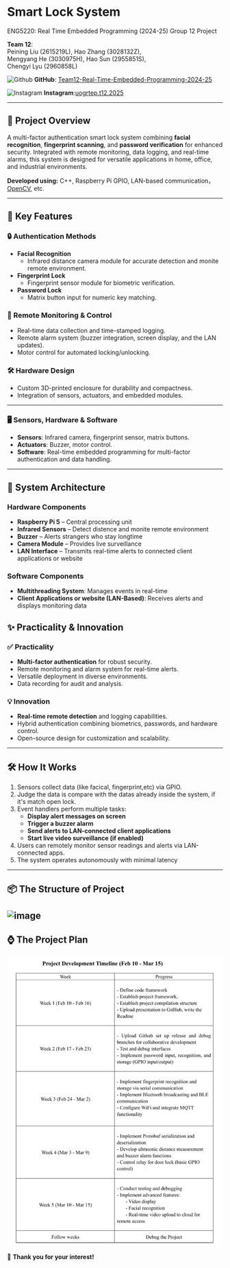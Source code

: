 # Smart Lock System  
ENG5220: Real Time Embedded Programming (2024-25) Group 12 Project

**Team 12**:  
Peining Liu (2615219L), Hao Zhang (3028132Z),  
Mengyang He (3030975H), Hao Sun (2955851S),  
Chengyi Lyu (2960858L)  


  <img 
    src="https://github.com/user-attachments/assets/1f0445d5-08b7-437e-8585-058f80ac4d8c" 
    alt="Github" 
    width="20"
  />
**GitHub**: [Team12-Real-Time-Embedded-Programming-2024-25](https://github.com/Peink/Team12-Real-Time-Embedded-Programming-2024-25)  


  <img 
    src="https://github.com/user-attachments/assets/0add5f06-649c-413e-aa76-046fde2687fd" 
    alt="Instagram" 
    width="20"
  />
**Instagram**:[uogrtep.t12.2025](https://www.instagram.com/uogrtep.t12.2025/) 


---

## 🚀 Project Overview  
A multi-factor authentication smart lock system combining **facial recognition**, **fingerprint scanning**, and **password verification** for enhanced security. Integrated with remote monitoring, data logging, and real-time alarms, this system is designed for versatile applications in home, office, and industrial environments.  

**Developed using:** C++, Raspberry Pi GPIO, LAN-based communication，[OpenCV](https://opencv.org), etc.

---

## 🌟 Key Features
 
### 🔒 Authentication Methods  
- **Facial Recognition**  
  - Infrared distance camera module for accurate detection and monite remote environment.
- **Fingerprint Lock**  
  - Fingerprint sensor module for biometric verification.  
- **Password Lock**  
  - Matrix button input for numeric key matching.  

### 📡 Remote Monitoring & Control  
- Real-time data collection and time-stamped logging.  
- Remote alarm system (buzzer integration, screen display, and the LAN updates).  
- Motor control for automated locking/unlocking.  

### 🛠️ Hardware Design  
- Custom 3D-printed enclosure for durability and compactness.  
- Integration of sensors, actuators, and embedded modules.  

---

### 🖥️ Sensors, Hardware & Software  
- **Sensors**: Infrared camera, fingerprint sensor, matrix buttons.  
- **Actuators**: Buzzer, motor control.  
- **Software**: Real-time embedded programming for multi-factor authentication and data handling.  

---
## 📌 System Architecture

### **Hardware Components**
- **Raspberry Pi 5** – Central processing unit
- **Infrared Sensors** – Detect distence and monite remote environment
- **Buzzer** – Alerts strangers who stay longtime
- **Camera Module** – Provides live surveillance
- **LAN Interface** – Transmits real-time alerts to connected client applications or website

### **Software Components**
- **Multithreading System**: Manages events in real-time
- **Client Applications or website (LAN-Based)**: Receives alerts and displays monitoring data


## ✨ Practicality & Innovation  

### ✅ Practicality  
- **Multi-factor authentication** for robust security.  
- Remote monitoring and alarm system for real-time alerts.  
- Versatile deployment in diverse environments.  
- Data recording for audit and analysis.  

### 💡 Innovation  
- **Real-time remote detection** and logging capabilities.  
- Hybrid authentication combining biometrics, passwords, and hardware control.  
- Open-source design for customization and scalability.  
---
## 🛠️ How It Works
1. Sensors collect data (like facical, fingerprint,etc) via GPIO.
2. Judge the data is compare with the datas already inside the system, if it's match open lock.
3. Event handlers perform multiple tasks:
   - **Display alert messages on screen**
   - **Trigger a buzzer alarm**
   - **Send alerts to LAN-connected client applications**
   - **Start live video surveillance (if enabled)**
4. Users can remotely monitor sensor readings and alerts via LAN-connected apps.
5. The system operates autonomously with minimal latency
---
## 📦 The Structure of Project
![image](https://github.com/Peink/Team12-Real-Time-Embedded-Programming-2024-25/blob/main/Structure%20.svg)
---
## ⌚️ The Project Plan

<div align="center">
<img alt="LOGO" src="Project Development Timeline.jpg"/>
</div>  


🌟 **Thank you for your interest!**  

